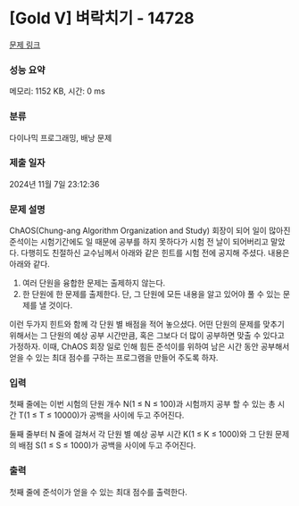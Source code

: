 # [Gold V] 벼락치기 - 14728 

[문제 링크](https://www.acmicpc.net/problem/14728) 

### 성능 요약

메모리: 1152 KB, 시간: 0 ms

### 분류

다이나믹 프로그래밍, 배낭 문제

### 제출 일자

2024년 11월 7일 23:12:36

### 문제 설명

<p>ChAOS(Chung-ang Algorithm Organization and Study) 회장이 되어 일이 많아진 준석이는 시험기간에도 일 때문에 공부를 하지 못하다가 시험 전 날이 되어버리고 말았다. 다행히도 친절하신 교수님께서 아래와 같은 힌트를 시험 전에 공지해 주셨다. 내용은 아래와 같다.</p>

<ol>
	<li>여러 단원을 융합한 문제는 출제하지 않는다.</li>
	<li>한 단원에 한 문제를 출제한다. 단, 그 단원에 모든 내용을 알고 있어야 풀 수 있는 문제를 낼 것이다.</li>
</ol>

<p>이런 두가지 힌트와 함께 각 단원 별 배점을 적어 놓으셨다. 어떤 단원의 문제를 맞추기 위해서는 그 단원의 예상 공부 시간만큼, 혹은 그보다 더 많이 공부하면 맞출 수 있다고 가정하자. 이때, ChAOS 회장 일로 인해 힘든 준석이를 위하여 남은 시간 동안 공부해서 얻을 수 있는 최대 점수를 구하는 프로그램을 만들어 주도록 하자.</p>

### 입력 

 <p>첫째 줄에는 이번 시험의 단원 개수 N(1 ≤ N ≤ 100)과 시험까지 공부 할 수 있는 총 시간 T(1 ≤ T ≤ 10000)가 공백을 사이에 두고 주어진다.</p>

<p>둘째 줄부터 N 줄에 걸쳐서 각 단원 별 예상 공부 시간 K(1 ≤ K ≤ 1000)와 그 단원 문제의 배점 S(1 ≤ S ≤ 1000)가 공백을 사이에 두고 주어진다.</p>

### 출력 

 <p>첫째 줄에 준석이가 얻을 수 있는 최대 점수를 출력한다.</p>

